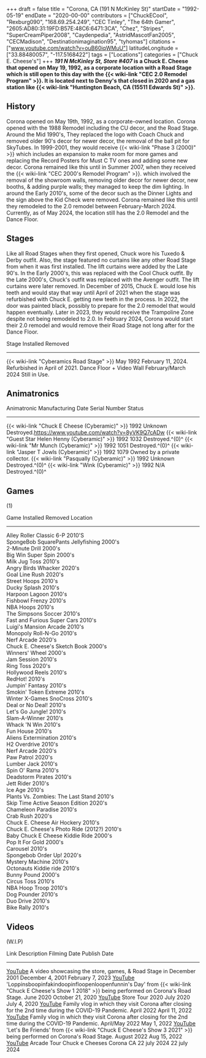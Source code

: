 +++
draft = false
title = "Corona, CA (191 N McKinley St)"
startDate = "1992-05-19"
endDate = "2020-00-00"
contributors = ["ChuckECool", "Rexburg090", "168.69.254.249", "CEC Tinley", "The 64th Gamer", "2605:AD80:31:19FD:B57E:48C6:6471:3CA", "Chez", "Stripes", "SuperCreamPiper2008", "Caydenpedia", "AstridMascotFan2005", "CECMadison", "Destinationimagination95", "tyhomas"]
citations = ["www.youtube.com/watch?v=ouB60iqWMuU"]
latitudeLongitude = ["33.88480057", "-117.5168422"]
tags = ["Locations"]
categories = ["Chuck E. Cheese's"]
+++
***191 N McKinley St, Store #407* is a Chuck E. Cheese that opened on May 19, 1992, as a corporate location with a Road Stage which is still open to this day with the {{< wiki-link "CEC 2.0 Remodel Program" >}}.
It is located next to Denny's that closed in 2020 and a gas station like {{< wiki-link "Huntington Beach, CA (15511 Edwards St)" >}}.**

## History

Corona opened on May 19th, 1992, as a corporate-owned location. Corona opened with the 1988 Remodel including the CU decor, and the Road Stage. Around the Mid 1990's, They replaced the logo with Coach Chuck and removed older 90's decor for newer decor, the removal of the ball pit for SkyTubes. In 1999-2001, they would receive {{< wiki-link "Phase 3 (2000)" >}} which includes an expansion to make room for more games and replacing the Record Posters for Must C TV ones and adding some new decor. Corona remained like this until in Summer 2007, when they received the {{< wiki-link "CEC 2000's Remodel Program" >}}. which involved the removal of the showroom walls, removing older decor for newer decor, new booths, & adding purple walls; they managed to keep the dim lighting. In around the Early 2010's, some of the decor such as the Dinner Lights and the sign above the Kid Check were removed. Corona remained like this until they remodeled to the 2.0 remodel between February-March 2024. Currently, as of May 2024, the location still has the 2.0 Remodel and the Dance Floor.

## Stages

Like all Road Stages when they first opened, Chuck wore his Tuxedo & Derby outfit. Also, the stage featured no curtains like any other Road Stage from when it was first installed. The lift curtains were added by the Late 90's. In the Early 2000's, this was replaced with the Cool Chuck outfit. By the Late 2000's, Chuck's outfit was replaced with the Avenger outfit. The lift curtains were later removed. In December of 2015, Chuck E. would lose his teeth and would stay that way until April of 2021 when the stage was refurbished with Chuck E. getting new teeth in the process. In 2022, the door was painted black, possibly to prepare for the 2.0 remodel that would happen eventually. Later in 2023, they would receive the Trampoline Zone despite not being remodeled to 2.0.
In February 2024, Corona would start their 2.0 remodel and would remove their Road Stage not long after for the Dance Floor.

  Stage                                           Installed             Removed
  ----------------------------------------------- --------------------- --------------------------------------------------
  {{< wiki-link "Cyberamics Road Stage" >}}   May 1992              February 11, 2024. Refurbished in April of 2021.
  Dance Floor + Video Wall                        February/March 2024   Still in Use.

## Animatronics

  Animatronic                                                  Manufacturing Date   Serial Number   Status
  ------------------------------------------------------------ -------------------- --------------- -------------------------------------------------------
  {{< wiki-link "Chuck E Cheese (Cyberamic)" >}}           1992                 Unknown         Destroyed.https://www.youtube.com/watch?v=8yVK9Q7cADw
  {{< wiki-link "Guest Star Helen Henny (Cyberamic)" >}}   1992                 1032            Destroyed.^(0)^
  {{< wiki-link "Mr Munch (Cyberamic)" >}}                 1992                 1051            Destroyed.^(0)^
  {{< wiki-link "Jasper T Jowls (Cyberamic)" >}}           1992                 1079            Owned by a private collector.
  {{< wiki-link "Pasqually (Cyberamic)" >}}                1992                 Unknown         Destroyed.^(0)^
  {{< wiki-link "Wink (Cyberamic)" >}}                     1992                 N/A             Destroyed.^(0)^

## Games

(1)

  Game                                    Installed   Removed   Location
  --------------------------------------- ----------- --------- ----------
  Alley Roller Classic 6-P                2010'S               
  SpongeBob SquarePants Jellyfishing      2000's               
  2-Minute Drill                          2000's               
  Big Win Super Spin                      2000's               
  Milk Jug Toss                           2010's               
  Angry Birds Whacker                     2020's               
  Goal Line Rush                          2020's               
  Street Hoops                            2010's               
  Ducky Splash                            2010's               
  Harpoon Lagoon                          2010's               
  Fishbowl Frenzy                         2010's               
  NBA Hoops                               2010's               
  The Simpsons Soccer                     2010's               
  Fast and Furious Super Cars             2010's               
  Luigi's Mansion Arcade                 2010's               
  Monopoly Roll-N-Go                      2010's               
  Nerf Arcade                             2020's               
  Chuck E. Cheese's Sketch Book          2000's               
  Winners' Wheel                         2000's               
  Jam Session                             2010's               
  Ring Toss                               2020's               
  Hollywood Reels                         2010's               
  RedHot!                                 2010's               
  Jumpin' Fantasy                        2010's               
  Smokin' Token Extreme                  2010's               
  Winter X-Games SnoCross                 2010's               
  Deal or No Deal!                        2010's               
  Let's Go Jungle!                       2010's               
  Slam-A-Winner                           2010's               
  Whack 'N Win                           2010's               
  Fun House                               2010's               
  Aliens Extermination                    2010's               
  H2 Overdrive                            2010's               
  Nerf Arcade                             2020's               
  Paw Patrol                              2020's               
  Lumber Jack                             2010's               
  Spin O' Rama                           2010's               
  Deadstorm Pirates                       2010's               
  Jett Rider                              2010's               
  Ice Age                                 2010's               
  Plants Vs. Zombies: The Last Stand      2010's               
  Skip Time Active Season Edition         2020's               
  Chameleon Paradise                      2010's               
  Crab Rush                               2020's               
  Chuck E. Cheese Air Hockery             2010's               
  Chuck E. Cheese's Photo Ride (2012?)   2010's               
  Baby Chuck E Cheese Kiddie Ride         2000's               
  Pop It For Gold                         2000's               
  Carousel                                2010's               
  Spongebob Order Up!                     2020's               
  Mystery Machine                         2010's               
  Octonauts Kiddie ride                   2010's               
  Bunny Pound                             2000's               
  Circus Toss                             2010's               
  NBA Hoop Troop                          2010's               
  Dog Pounder                             2010's               
  Duo Drive                               2010's               
  Bike Rally                              2010's               

## Videos

(W.I.P)

  Link                                                     Description                                                                                                                                                  Filming Date       Publish Date
  -------------------------------------------------------- ------------------------------------------------------------------------------------------------------------------------------------------------------------ ------------------ ------------------
  [YouTube](https://www.youtube.com/watch?v=YdhZ6DfWz-M)   A video showcasing the store, games, & Road Stage in December 2001                                                                                           December 4, 2001   February 7, 2023
  [YouTube](https://www.youtube.com/watch?v=3p4lDqv9TRo)   'Loppinsboopinfakindoopinfloopenloopenfunnin's Day' from {{< wiki-link "Chuck E Cheese's Show 1 2018" >}} being performed on Corona's Road Stage.   June 2020          October 21, 2020
  [YouTube](https://www.youtube.com/watch?v=ojQbbMdYxmA)   Store Tour 2020                                                                                                                                              July 2020          July 4, 2020
  [YouTube](https://www.youtube.com/watch?v=zupbeIl4kCE)   Family vlog in which they visit Corona after closing for the 2nd time during the COVID-19 Pandemic.                                                          April 2022         April 11, 2022
  [YouTube](https://www.youtube.com/watch?v=TucZ8US7tyo)   Family vlog in which they visit Corona after closing for the 2nd time during the COVID-19 Pandemic.                                                          April/May 2022     May 1, 2022
  [YouTube](https://www.youtube.com/watch?v=TNmKGMxseFo)   'Let's Be Friends' from {{< wiki-link "Chuck E Cheese's Show 3 2021" >}} being performed on Corona's Road Stage.                                    August 2022        Aug 15, 2022
  [YouTube](https://www.youtube.com/watch?v=ouB60iqWMuU)   Arcade Tour Chuck e Cheeses Corona CA                                                                                                                        22 july 2024       22 july 2024
